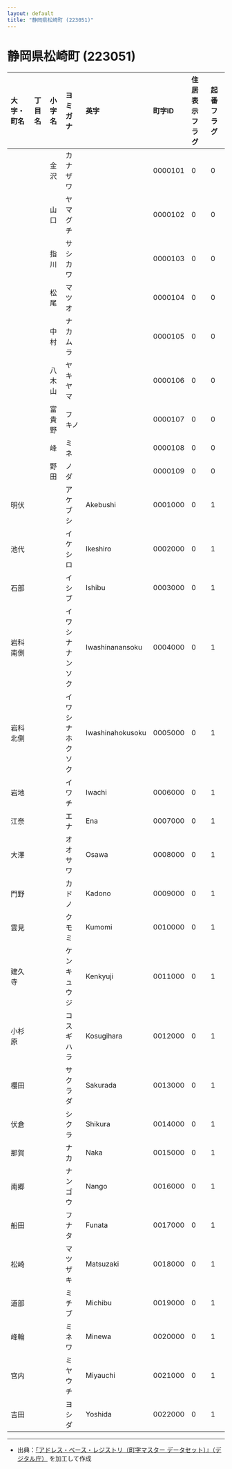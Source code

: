 ```yaml
---
layout: default
title: "静岡県松崎町 (223051)"
---
```


# 静岡県松崎町 (223051)

| 大字・町名 | 丁目名 | 小字名 | ヨミガナ | 英字 | 町字ID | 住居表示フラグ | 起番フラグ |
|:---|:---|:---|:---|:---|:---|:---|:---|
|  |  | 金沢 | カナザワ |  | 0000101 | 0 | 0 |
|  |  | 山口 | ヤマグチ |  | 0000102 | 0 | 0 |
|  |  | 指川 | サシカワ |  | 0000103 | 0 | 0 |
|  |  | 松尾 | マツオ |  | 0000104 | 0 | 0 |
|  |  | 中村 | ナカムラ |  | 0000105 | 0 | 0 |
|  |  | 八木山 | ヤキヤマ |  | 0000106 | 0 | 0 |
|  |  | 富貴野 | フキノ |  | 0000107 | 0 | 0 |
|  |  | 峰 | ミネ |  | 0000108 | 0 | 0 |
|  |  | 野田 | ノダ |  | 0000109 | 0 | 0 |
| 明伏 |  |  | アケブシ | Akebushi | 0001000 | 0 | 1 |
| 池代 |  |  | イケシロ | Ikeshiro | 0002000 | 0 | 1 |
| 石部 |  |  | イシブ | Ishibu | 0003000 | 0 | 1 |
| 岩科南側 |  |  | イワシナナンソク | Iwashinanansoku | 0004000 | 0 | 1 |
| 岩科北側 |  |  | イワシナホクソク | Iwashinahokusoku | 0005000 | 0 | 1 |
| 岩地 |  |  | イワチ | Iwachi | 0006000 | 0 | 1 |
| 江奈 |  |  | エナ | Ena | 0007000 | 0 | 1 |
| 大澤 |  |  | オオサワ | Osawa | 0008000 | 0 | 1 |
| 門野 |  |  | カドノ | Kadono | 0009000 | 0 | 1 |
| 雲見 |  |  | クモミ | Kumomi | 0010000 | 0 | 1 |
| 建久寺 |  |  | ケンキュウジ | Kenkyuji | 0011000 | 0 | 1 |
| 小杉原 |  |  | コスギハラ | Kosugihara | 0012000 | 0 | 1 |
| 櫻田 |  |  | サクラダ | Sakurada | 0013000 | 0 | 1 |
| 伏倉 |  |  | シクラ | Shikura | 0014000 | 0 | 1 |
| 那賀 |  |  | ナカ | Naka | 0015000 | 0 | 1 |
| 南郷 |  |  | ナンゴウ | Nango | 0016000 | 0 | 1 |
| 船田 |  |  | フナタ | Funata | 0017000 | 0 | 1 |
| 松崎 |  |  | マツザキ | Matsuzaki | 0018000 | 0 | 1 |
| 道部 |  |  | ミチブ | Michibu | 0019000 | 0 | 1 |
| 峰輪 |  |  | ミネワ | Minewa | 0020000 | 0 | 1 |
| 宮内 |  |  | ミヤウチ | Miyauchi | 0021000 | 0 | 1 |
| 吉田 |  |  | ヨシダ | Yoshida | 0022000 | 0 | 1 |

---

- 出典：[「アドレス・ベース・レジストリ（町字マスター データセット）』（デジタル庁）](https://www.digital.go.jp/policies/base_registry_address/) を加工して作成